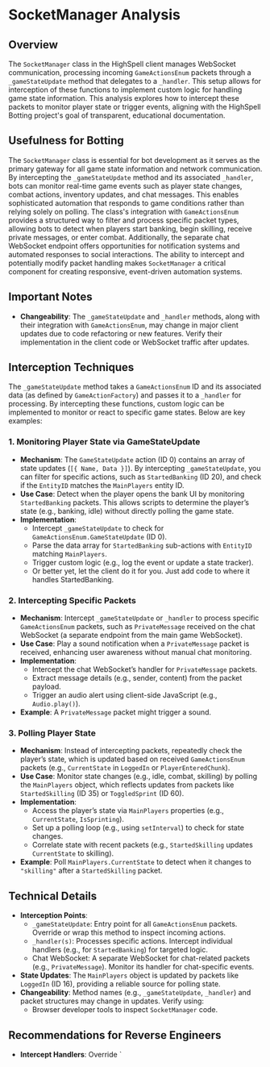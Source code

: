 # SocketManager Analysis

## Overview
The `SocketManager` class in the HighSpell client manages WebSocket communication, processing incoming `GameActionsEnum` packets through a `_gameStateUpdate` method that delegates to a `_handler`. This setup allows for interception of these functions to implement custom logic for handling game state information. This analysis explores how to intercept these packets to monitor player state or trigger events, aligning with the HighSpell Botting project's goal of transparent, educational documentation.

## Usefulness for Botting
The `SocketManager` class is essential for bot development as it serves as the primary gateway for all game state information and network communication. By intercepting the `_gameStateUpdate` method and its associated `_handler`, bots can monitor real-time game events such as player state changes, combat actions, inventory updates, and chat messages. This enables sophisticated automation that responds to game conditions rather than relying solely on polling. The class's integration with `GameActionsEnum` provides a structured way to filter and process specific packet types, allowing bots to detect when players start banking, begin skilling, receive private messages, or enter combat. Additionally, the separate chat WebSocket endpoint offers opportunities for notification systems and automated responses to social interactions. The ability to intercept and potentially modify packet handling makes `SocketManager` a critical component for creating responsive, event-driven automation systems.

## Important Notes
- **Changeability**: The `_gameStateUpdate` and `_handler` methods, along with their integration with `GameActionsEnum`, may change in major client updates due to code refactoring or new features. Verify their implementation in the client code or WebSocket traffic after updates.

## Interception Techniques
The `_gameStateUpdate` method takes a `GameActionsEnum` ID and its associated data (as defined by `GameActionFactory`) and passes it to a `_handler` for processing. By intercepting these functions, custom logic can be implemented to monitor or react to specific game states. Below are key examples:

### 1. Monitoring Player State via GameStateUpdate
- **Mechanism**: The `GameStateUpdate` action (ID 0) contains an array of state updates (`[{ Name, Data }]`). By intercepting `_gameStateUpdate`, you can filter for specific actions, such as `StartedBanking` (ID 20), and check if the `EntityID` matches the `MainPlayers` entity ID.
- **Use Case**: Detect when the player opens the bank UI by monitoring `StartedBanking` packets. This allows scripts to determine the player’s state (e.g., banking, idle) without directly polling the game state.
- **Implementation**:
  - Intercept `_gameStateUpdate` to check for `GameActionsEnum.GameStateUpdate` (ID 0).
  - Parse the data array for `StartedBanking` sub-actions with `EntityID` matching `MainPlayers`.
  - Trigger custom logic (e.g., log the event or update a state tracker).
  - Or better yet, let the client do it for you. Just add code to where it handles StartedBanking.


### 2. Intercepting Specific Packets
- **Mechanism**: Intercept `_gameStateUpdate` or `_handler` to process specific `GameActionsEnum` packets, such as `PrivateMessage` received on the chat WebSocket (a separate endpoint from the main game WebSocket).
- **Use Case**: Play a sound notification when a `PrivateMessage` packet is received, enhancing user awareness without manual chat monitoring.
- **Implementation**:
  - Intercept the chat WebSocket’s handler for `PrivateMessage` packets.
  - Extract message details (e.g., sender, content) from the packet payload.
  - Trigger an audio alert using client-side JavaScript (e.g., `Audio.play()`).
- **Example**: A `PrivateMessage` packet might trigger a sound.

### 3. Polling Player State
- **Mechanism**: Instead of intercepting packets, repeatedly check the player’s state, which is updated based on received `GameActionsEnum` packets (e.g., `CurrentState` in `LoggedIn` or `PlayerEnteredChunk`).
- **Use Case**: Monitor state changes (e.g., idle, combat, skilling) by polling the `MainPlayers` object, which reflects updates from packets like `StartedSkilling` (ID 35) or `ToggledSprint` (ID 60).
- **Implementation**:
  - Access the player’s state via `MainPlayers` properties (e.g., `CurrentState`, `IsSprinting`).
  - Set up a polling loop (e.g., using `setInterval`) to check for state changes.
  - Correlate state with recent packets (e.g., `StartedSkilling` updates `CurrentState` to skilling).
- **Example**: Poll `MainPlayers.CurrentState` to detect when it changes to `"skilling"` after a `StartedSkilling` packet.

## Technical Details
- **Interception Points**:
  - `_gameStateUpdate`: Entry point for all `GameActionsEnum` packets. Override or wrap this method to inspect incoming actions.
  - `_handler(s)`: Processes specific actions. Intercept individual handlers (e.g., for `StartedBanking`) for targeted logic.
  - Chat WebSocket: A separate WebSocket for chat-related packets (e.g., `PrivateMessage`). Monitor its handler for chat-specific events.
- **State Updates**: The `MainPlayers` object is updated by packets like `LoggedIn` (ID 16), providing a reliable source for polling state.
- **Changeability**: Method names (e.g., `_gameStateUpdate`, `_handler`) and packet structures may change in updates. Verify using:
  - Browser developer tools to inspect `SocketManager` code.

## Recommendations for Reverse Engineers
- **Intercept Handlers**: Override `